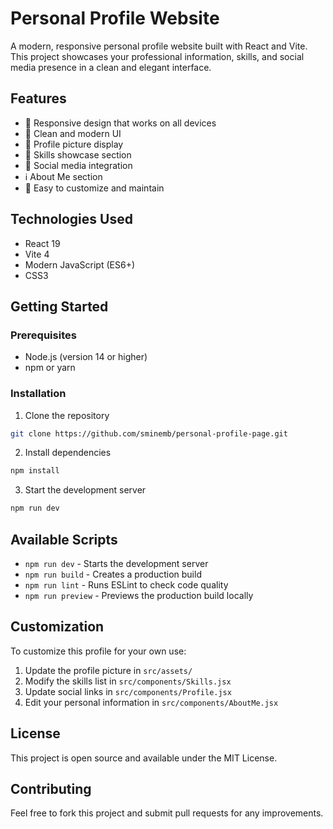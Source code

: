 # Personal Profile Website

A modern, responsive personal profile website built with React and Vite. This project showcases your professional information, skills, and social media presence in a clean and elegant interface.

## Features

- 📱 Responsive design that works on all devices
- 🎨 Clean and modern UI
- 👤 Profile picture display
- 💼 Skills showcase section
- 🔗 Social media integration
- ℹ️ About Me section
- 🎯 Easy to customize and maintain

## Technologies Used

- React 19
- Vite 4
- Modern JavaScript (ES6+)
- CSS3

## Getting Started

### Prerequisites

- Node.js (version 14 or higher)
- npm or yarn

### Installation

1. Clone the repository

```bash
git clone https://github.com/sminemb/personal-profile-page.git
```

2. Install dependencies

```bash
npm install
```

3. Start the development server

```bash
npm run dev
```

## Available Scripts

- `npm run dev` - Starts the development server
- `npm run build` - Creates a production build
- `npm run lint` - Runs ESLint to check code quality
- `npm run preview` - Previews the production build locally

## Customization

To customize this profile for your own use:

1. Update the profile picture in `src/assets/`
2. Modify the skills list in `src/components/Skills.jsx`
3. Update social links in `src/components/Profile.jsx`
4. Edit your personal information in `src/components/AboutMe.jsx`

## License

This project is open source and available under the MIT License.

## Contributing

Feel free to fork this project and submit pull requests for any improvements.
